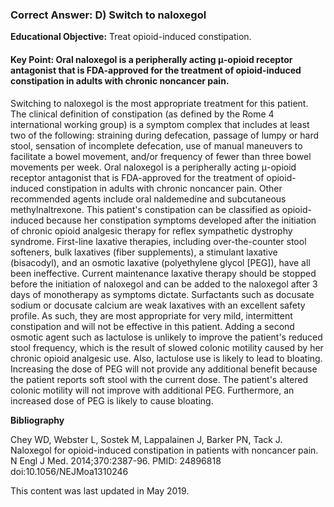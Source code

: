 
### Correct Answer: D) Switch to naloxegol 

**Educational Objective:** Treat opioid-induced constipation.

#### **Key Point:** Oral naloxegol is a peripherally acting μ-opioid receptor antagonist that is FDA-approved for the treatment of opioid-induced constipation in adults with chronic noncancer pain.

Switching to naloxegol is the most appropriate treatment for this patient. The clinical definition of constipation (as defined by the Rome 4 international working group) is a symptom complex that includes at least two of the following: straining during defecation, passage of lumpy or hard stool, sensation of incomplete defecation, use of manual maneuvers to facilitate a bowel movement, and/or frequency of fewer than three bowel movements per week. Oral naloxegol is a peripherally acting μ-opioid receptor antagonist that is FDA-approved for the treatment of opioid-induced constipation in adults with chronic noncancer pain. Other recommended agents include oral naldemedine and subcutaneous methylnaltrexone. This patient's constipation can be classified as opioid-induced because her constipation symptoms developed after the initiation of chronic opioid analgesic therapy for reflex sympathetic dystrophy syndrome. First-line laxative therapies, including over-the-counter stool softeners, bulk laxatives (fiber supplements), a stimulant laxative (bisacodyl), and an osmotic laxative (polyethylene glycol [PEG]), have all been ineffective. Current maintenance laxative therapy should be stopped before the initiation of naloxegol and can be added to the naloxegol after 3 days of monotherapy as symptoms dictate.
Surfactants such as docusate sodium or docusate calcium are weak laxatives with an excellent safety profile. As such, they are most appropriate for very mild, intermittent constipation and will not be effective in this patient.
Adding a second osmotic agent such as lactulose is unlikely to improve the patient's reduced stool frequency, which is the result of slowed colonic motility caused by her chronic opioid analgesic use. Also, lactulose use is likely to lead to bloating.
Increasing the dose of PEG will not provide any additional benefit because the patient reports soft stool with the current dose. The patient's altered colonic motility will not improve with additional PEG. Furthermore, an increased dose of PEG is likely to cause bloating.

**Bibliography**

Chey WD, Webster L, Sostek M, Lappalainen J, Barker PN, Tack J. Naloxegol for opioid-induced constipation in patients with noncancer pain. N Engl J Med. 2014;370:2387-96. PMID: 24896818 doi:10.1056/NEJMoa1310246

This content was last updated in May 2019.